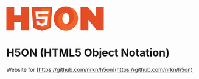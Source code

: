 ![H5ON](h5on.png?raw=true)

# H5ON (HTML5 Object Notation)

Website for [https://github.com/nrkn/h5on](https://github.com/nrkn/h5on)